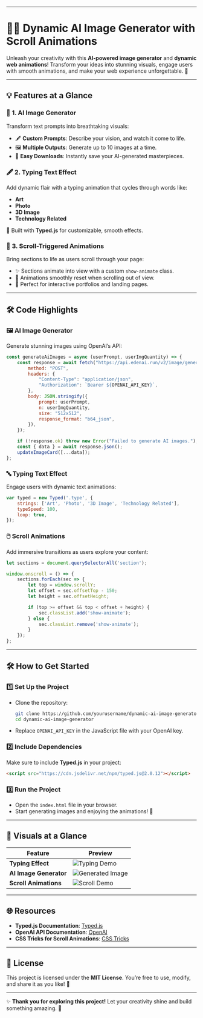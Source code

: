 
---

# 🎨✨ **Dynamic AI Image Generator with Scroll Animations**  

Unleash your creativity with this **AI-powered image generator** and **dynamic web animations**! Transform your ideas into stunning visuals, engage users with smooth animations, and make your web experience unforgettable. 🌟  

---

## 💡 **Features at a Glance**  

### 🔮 **1. AI Image Generator**  
Transform text prompts into breathtaking visuals:  
- 🖋️ **Custom Prompts**: Describe your vision, and watch it come to life.  
- 🖼️ **Multiple Outputs**: Generate up to 10 images at a time.  
- 💾 **Easy Downloads**: Instantly save your AI-generated masterpieces.  

### 🖋️ **2. Typing Text Effect**  
Add dynamic flair with a typing animation that cycles through words like:  
- **Art**  
- **Photo**  
- **3D Image**  
- **Technology Related**  

🎨 Built with **Typed.js** for customizable, smooth effects.

### 🌟 **3. Scroll-Triggered Animations**  
Bring sections to life as users scroll through your page:  
- ✨ Sections animate into view with a custom `show-animate` class.  
- 🧹 Animations smoothly reset when scrolling out of view.  
- 🚀 Perfect for interactive portfolios and landing pages.  

---

## 🛠️ **Code Highlights**  

### 🖼️ **AI Image Generator**  
Generate stunning images using OpenAI’s API:  
```javascript
const generateAiImages = async (userPrompt, userImgQuantity) => {
    const response = await fetch("https://api.edenai.run/v2/image/generation", {
        method: "POST",
        headers: {
            "Content-Type": "application/json",
            "Authorization": `Bearer ${OPENAI_API_KEY}`,
        },
        body: JSON.stringify({
            prompt: userPrompt,
            n: userImgQuantity,
            size: "512x512",
            response_format: "b64_json",
        }),
    });

    if (!response.ok) throw new Error("Failed to generate AI images.");
    const { data } = await response.json();
    updateImageCard([...data]);
};
```

### 🔤 **Typing Text Effect**  
Engage users with dynamic text animations:  
```javascript
var typed = new Typed('.type', {
    strings: ['Art', 'Photo', '3D Image', 'Technology Related'],
    typeSpeed: 100,
    loop: true,
});
```

### 🖱️ **Scroll Animations**  
Add immersive transitions as users explore your content:  
```javascript
let sections = document.querySelectorAll('section');

window.onscroll = () => {
    sections.forEach(sec => {
        let top = window.scrollY;
        let offset = sec.offsetTop - 150;
        let height = sec.offsetHeight;

        if (top >= offset && top < offset + height) {
            sec.classList.add('show-animate');
        } else {
            sec.classList.remove('show-animate');
        }
    });
};
```

---

## 🛠️ **How to Get Started**  

### 1️⃣ **Set Up the Project**  
- Clone the repository:  
  ```bash
  git clone https://github.com/yourusername/dynamic-ai-image-generator.git  
  cd dynamic-ai-image-generator  
  ```  

- Replace `OPENAI_API_KEY` in the JavaScript file with your OpenAI key.  

### 2️⃣ **Include Dependencies**  
Make sure to include **Typed.js** in your project:  
```html
<script src="https://cdn.jsdelivr.net/npm/typed.js@2.0.12"></script>
```  

### 3️⃣ **Run the Project**  
- Open the `index.html` file in your browser.  
- Start generating images and enjoying the animations! 🚀  

---

## 📸 **Visuals at a Glance**  

| **Feature**            | **Preview**                                                                 |
|-------------------------|-----------------------------------------------------------------------------|
| **Typing Effect**       | ![Typing Demo](https://your-link.com/typing-demo.gif)                      |
| **AI Image Generator**  | ![Generated Image](https://your-link.com/generated-image.jpg)              |
| **Scroll Animations**   | ![Scroll Demo](https://your-link.com/scroll-demo.gif)                      |

---

## 🌐 **Resources**  

- **Typed.js Documentation**: [Typed.js](https://mattboldt.com/demos/typed-js/)  
- **OpenAI API Documentation**: [OpenAI](https://openai.com/docs/)  
- **CSS Tricks for Scroll Animations**: [CSS Tricks](https://css-tricks.com/scroll-triggered-animations/)  

---

## 📜 **License**  

This project is licensed under the **MIT License**. You’re free to use, modify, and share it as you like! 🌟  

---

✨ **Thank you for exploring this project!** Let your creativity shine and build something amazing. 🚀

